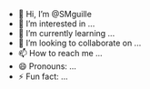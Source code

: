 - 👋 Hi, I’m @SMguille
- 👀 I’m interested in ...
- 🌱 I’m currently learning ...
- 💞️ I’m looking to collaborate on ...
- 📫 How to reach me ...
- 😄 Pronouns: ...
- ⚡ Fun fact: ...

<!---
SMguille/SMguille is a ✨ special ✨ repository because its `README.md` (this file) appears on your GitHub profile.
You can click the Preview link to take a look at your changes.
--->
